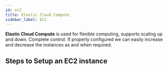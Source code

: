 ```yaml
---
id: ec2
title: Elastic Cloud Compute
sidebar_label: EC2
---
```


**Elastic Cloud Compute** is used for flexible computing, supports scaling up and down. Complete control. If properly configured we can easily increase and decrease the instances as and when required.

## Steps to Setup an EC2 instance

